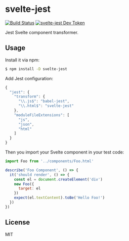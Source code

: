 # svelte-jest

[![Build Status](https://travis-ci.org/ktsn/svelte-jest.svg?branch=master)](https://travis-ci.org/ktsn/svelte-jest)
[![svelte-jest Dev Token](https://badge.devtoken.rocks/svelte-jest)](https://devtoken.rocks/package/svelte-jest)

Jest Svelte component transformer.

## Usage

Install it via npm:

```sh
$ npm install -D svelte-jest
```

Add Jest configuration:

```js
{
  "jest": {
    "transform": {
      "\\.js$": "babel-jest",
      "\\.html$": "svelte-jest"
    },
    "moduleFileExtensions": [
      "js",
      "json",
      "html"
    ]
  }
}
```

Then you import your Svelte component in your test code:

```js
import Foo from '../components/Foo.html'

describe('Foo Component', () => {
  it('should render', () => {
    const el = document.createElement('div')
    new Foo({
      target: el
    })
    expect(el.textContent).toBe('Hello Foo!')
  })
})
```

## License

MIT
